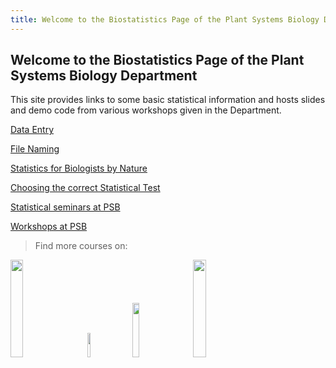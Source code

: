 ```yaml
---
title: Welcome to the Biostatistics Page of the Plant Systems Biology Department
---
```


## Welcome to the Biostatistics Page of the Plant Systems Biology Department

This site provides links to some basic statistical information and hosts slides and demo code from various workshops given in the Department.

[Data Entry](data_entry.md)

[File Naming](FileNaming.md)

[Statistics for Biologists by Nature](NaturePapers.md)

[Choosing the correct Statistical Test](StatTest.md)

[Statistical seminars at PSB](seminars.md)

[Workshops at PSB](workshops.md)

> Find more courses on:


<a href="https://training.vib.be/home/category/bioinformatics-19" ><img src="https://raw.githubusercontent.com/vstorme/vstorme.github.io/master/_icons/vibtraining_notag_pos_rgb.png" width="20%"></a> 	&emsp; <a href="https://www.flames-statistics.com/"><img src="https://raw.githubusercontent.com/vstorme/vstorme.github.io/master/_icons/logo_flames_white.png" width="10%"></a> 	&emsp; <a href="https://www.ugent.be/we/en/services/ICES"><img src="https://raw.githubusercontent.com/vstorme/vstorme.github.io/master/_icons/ugent_ICES_logo.png" width="15%"></a> 	&emsp; <a href="https://www.ugent.be/statistics/en"><img src="https://raw.githubusercontent.com/vstorme/vstorme.github.io/master/_icons/ugent_cvs_logo.png" width="20%"></a> 	&emsp;

[comment]: <> (de images staan in de folder _icons. Wanneer je op een file klikt, krijg je het path )
